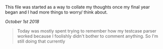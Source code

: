 This file was started as a way to collate my thoughts once my final year began
and I had more things to worry/ think about.

_October 1st 2018_

>Today was mostly spent trying to remember how my testcase parser worked
because I foolishly didn't bother to comment anything. So I'm still doing that
currently
